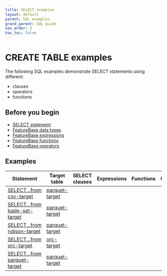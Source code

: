 ```yaml
---
title: SELECT examples
layout: default
parent: SQL examples
grand_parent: SQL guide
nav_order: 3
has_toc: false
---
```


# CREATE TABLE examples

The following SQL examples demonstrate SELECT statements using different:
* clauses
* operators
* functions

## Before you begin

* [SELECT statement](/docs/sql-guide/statements/statement-select)
* [FeatureBase data types](/docs/sql-guide/data-types/data-types-home)
* [FeatureBase expressions](/docs/sql-guide/data-types/expressions-home)
* [FeatureBase functions](/docs/sql-guide/data-types/functions-home)
* [FeatureBase operators](/docs/sql-guide/data-types/operators-home)

## Examples

| Statement | Target table | SELECT clauses | Expressions | Functions | Operators|
|---|---|---|---|---|---|
| [SELECT...from csv-target](/docs/sql-guide/examples/sql-eg-select/sql-eg-select-csv-target) | [parquet-target](/docs/sql-guide/examples/sql-eg-insert/sql-eg-insert-bulk-csv-target) |  |  |  |
| [SELECT...from tuple-set-target](/docs/sql-guide/examples/sql-eg-select/sql-eg-select-tuple-set-target) | [parquet-target](/docs/sql-guide/examples/sql-eg-insert/sql-eg-insert-bulk-csv-target) |  |  |  |
| [SELECT...from ndjson-target](/docs/sql-guide/examples/sql-eg-select/sql-eg-select-ndjson-target) | [parquet-target](/docs/sql-guide/examples/sql-eg-insert/sql-eg-insert-bulk-ndjson-target) | |  |  |
| [SELECT...from orc-target](/docs/sql-guide/examples/sql-eg-select/sql-eg-select-orc-target) | [orc-target](/docs/sql-guide/examples/sql-eg-insert/sql-eg-insert-bulk-orc-target) |  |  |  |
| [SELECT...from parquet-target](/docs/sql-guide/examples/sql-eg-select/sql-eg-select-parquet-target) | [parquet-target](/docs/sql-guide/examples/sql-eg-insert/sql-eg-insert-bulk-parquet-target) |  |  |  |
